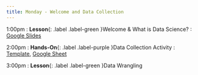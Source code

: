```yaml
---
title: Monday - Welcome and Data Collection
---
```


1:00pm
: **Lesson**{: .label .label-green }Welcome & What is Data Science?
  : [Google Slides](https://docs.google.com/presentation/d/1RWgU5_dUBIzciS7z3j-TXBAVoloxgEOdzI5G1MfFqUU/edit?usp=sharing)

2:00pm
: **Hands-On**{: .label .label-purple }Data Collection Activity
  : [Template](https://ncssm.github.io/dssi23/assets/pdf/paperhelicopter_worksheet.pdf), [Google Sheet](https://docs.google.com/spreadsheets/d/1xYyZatMwGrBqMa1v9WlUcOmn4t5qdVrB6RPniYb-vx0/edit?usp=sharing)

3:00pm
: **Lesson**{: .label .label-green }Data Wrangling
